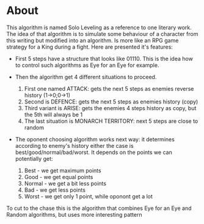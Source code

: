# About

This algorithm is named Solo Leveling as a reference to one literary work. The idea of that algorithm is to simulate some behaviour of a character from this writing but modified into an algorithm. Is more like an RPG game strategy for a King during a fight. Here are presented it's features:

* First 5 steps have a structure that looks like 01110. This is the idea how to control such algorithms as Eye for an Eye for example. 
* Then the algorithm get 4 different situations to proceed. 
  1. First one named ATTACK: gets the next 5 steps as enemies reverse history (1->0;0->1)
  2. Second is DEFENCE: gets the next 5 steps as enemies history (copy)
  3. Third variant is ARISE: gets the enemies 4 steps history as copy, but the 5th will always be 1 
  4. The last situation is MONARCH TERRITORY: next 5 steps are close to random

* The oponent choosing algorithm works next way: it determines according to enemy's history either the case is best/good/normal/bad/worst. It depends on the points we can potentially get:
  1. Best - we get maximum points
  2. Good - we get equal points
  3. Normal - we get a bit less points
  4. Bad - we get less points
  5. Worst - we get only 1 point, while oponont get a lot

To cut to the chase this is the algorithm that combines Eye for an Eye and Random algorithms, but uses more interesting pattern
